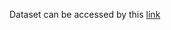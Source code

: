 Dataset can be accessed by this [link](https://www.kaggle.com/datasets/arashnic/mind-news-dataset/data)
